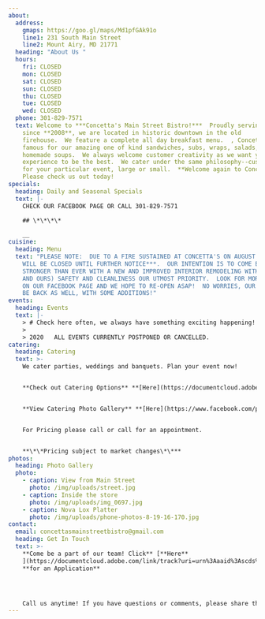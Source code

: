 ```yaml
---
about:
  address:
    gmaps: https://goo.gl/maps/Md1pfGAk91o
    line1: 231 South Main Street
    line2: Mount Airy, MD 21771
  heading: "About Us "
  hours:
    fri: CLOSED
    mon: CLOSED
    sat: CLOSED
    sun: CLOSED
    thu: CLOSED
    tue: CLOSED
    wed: CLOSED
  phone: 301-829-7571
  text: Welcome to ***Concetta's Main Street Bistro!***  Proudly serving Mt. Airy
    since **2008**, we are located in historic downtown in the old
    firehouse.  We feature a complete all day breakfast menu.  , Concetta's is
    famous for our amazing one of kind sandwiches, subs, wraps, salads, and
    homemade soups.  We always welcome customer creativity as we want your
    experience to be the best.  We cater under the same philosophy--customized
    for your particular event, large or small.  **Welcome again to Concetta's!**
    Please check us out today!
specials:
  heading: Daily and Seasonal Specials
  text: |-
    CHECK OUR FACEBOOK PAGE OR CALL 301-829-7571

    ## \*\*\*\*

    __
cuisine:
  heading: Menu
  text: "PLEASE NOTE:  DUE TO A FIRE SUSTAINED AT CONCETTA'S ON AUGUST 18TH, ***WE
    WILL BE CLOSED UNTIL FURTHER NOTICE***.  OUR INTENTION IS TO COME BACK
    STRONGER THAN EVER WITH A NEW AND IMPROVED INTERIOR REMODELING WITH YOUR (
    AND OURS) SAFETY AND CLEANLINESS OUR UTMOST PRIORITY.  LOOK FOR MORE UPDATED
    ON OUR FACEBOOK PAGE AND WE HOPE TO RE-OPEN ASAP!  NO WORRIES, OUR MENU WILL
    BE BACK AS WELL, WITH SOME ADDITIONS!"
events:
  heading: Events
  text: |-
    > # Check here often, we always have something exciting happening!
    >
    > 2020   ALL EVENTS CURRENTLY POSTPONED OR CANCELLED.
catering:
  heading: Catering
  text: >-
    We cater parties, weddings and banquets. Plan your event now!


    **Check out Catering Options** **[Here](https://documentcloud.adobe.com/link/track?uri=urn%3Aaaid%3Ascds%3AUS%3A398dbed5-aab2-403b-ba43-cfaf3a34fc4a)**\*\*\*\*


    **View Catering Photo Gallery** **[Here](https://www.facebook.com/pg/Concettas-Mainstreet-Bistro-108116492564016/photos/?tab=album&album_id=2803219223053716)**\*\*\*\*


    For Pricing please call or call for an appointment. 


    **\*\*Pricing subject to market changes\*\***
photos:
  heading: Photo Gallery
  photo:
    - caption: View from Main Street
      photo: /img/uploads/street.jpg
    - caption: Inside the store
      photo: /img/uploads/img_0697.jpg
    - caption: Nova Lox Platter
      photo: /img/uploads/phone-photos-8-19-16-170.jpg
contact:
  email: concettasmainstreetbistro@gmail.com
  heading: Get In Touch
  text: >-
    **Come be a part of our team! Click** [**Here**
    ](https://documentcloud.adobe.com/link/track?uri=urn%3Aaaid%3Ascds%3AUS%3A5532b0d6-c904-4048-b722-2f21e07c5ef4)
    **for an Application** 




    Call us anytime! If you have questions or comments, please share them with us below.
---
```

